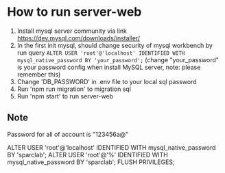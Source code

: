# How to run server-web
1. Install mysql server community via link https://dev.mysql.com/downloads/installer/
2. In the first init mysql, should change security of mysql workbench by run query `ALTER USER 'root'@'localhost' IDENTIFIED WITH mysql_native_password BY 'your_password';` (change "your_password" is your password config when install MySQL server, note: please remember this)
3. Change 'DB_PASSWORD' in .env file to your local sql password
4. Run 'npm run migration' to migration sql 
5. Run 'npm start' to run server-web

## Note
Password for all of account is "123456a@"

<!-- Run -->
ALTER USER 'root'@'localhost' IDENTIFIED WITH mysql_native_password BY 'sparclab';
ALTER USER 'root'@'%' IDENTIFIED WITH mysql_native_password BY 'sparclab';
FLUSH PRIVILEGES;

